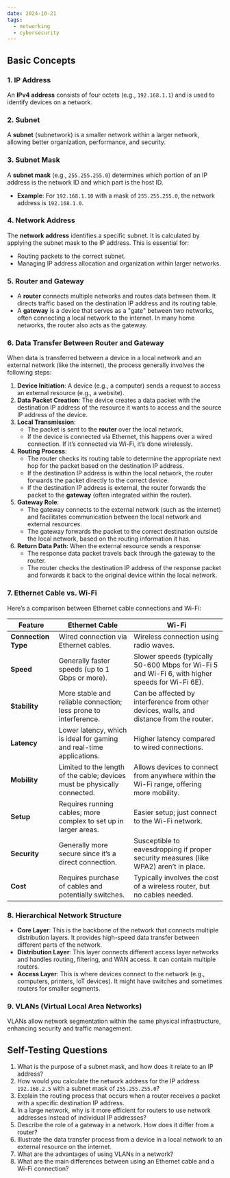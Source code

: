 ```yaml
---
date: 2024-10-21
tags:
  - networking
  - cybersecurity
---
```


## Basic Concepts

### 1. IP Address

An **IPv4 address** consists of four octets (e.g., `192.168.1.1`) and is used to identify devices on a network.

### 2. Subnet

A **subnet** (subnetwork) is a smaller network within a larger network, allowing better organization, performance, and
security.

### 3. Subnet Mask

A **subnet mask** (e.g., `255.255.255.0`) determines which portion of an IP address is the network ID and which part is
the host ID.

- **Example**: For `192.168.1.10` with a mask of `255.255.255.0`, the network address is `192.168.1.0`.

### 4. Network Address

The **network address** identifies a specific subnet. It is calculated by applying the subnet mask to the IP address.
This is essential for:

- Routing packets to the correct subnet.
- Managing IP address allocation and organization within larger networks.

### 5. Router and Gateway

- A **router** connects multiple networks and routes data between them. It directs traffic based on the destination IP
  address and its routing table.
- A **gateway** is a device that serves as a "gate" between two networks, often connecting a local network to the
  internet. In many home networks, the router also acts as the gateway.

### 6. Data Transfer Between Router and Gateway

When data is transferred between a device in a local network and an external network (like the internet), the process
generally involves the following steps:

1. **Device Initiation**: A device (e.g., a computer) sends a request to access an external resource (e.g., a website).
2. **Data Packet Creation**: The device creates a data packet with the destination IP address of the resource it wants
   to access and the source IP address of the device.
3. **Local Transmission**:
    - The packet is sent to the **router** over the local network.
    - If the device is connected via Ethernet, this happens over a wired connection. If it’s connected via Wi-Fi, it’s
      done wirelessly.
4. **Routing Process**:
    - The router checks its routing table to determine the appropriate next hop for the packet based on the destination
      IP address.
    - If the destination IP address is within the local network, the router forwards the packet directly to the correct
      device.
    - If the destination IP address is external, the router forwards the packet to the **gateway** (often integrated
      within the router).
5. **Gateway Role**:
    - The gateway connects to the external network (such as the internet) and facilitates communication between the
      local network and external resources.
    - The gateway forwards the packet to the correct destination outside the local network, based on the routing
      information it has.
6. **Return Data Path**: When the external resource sends a response:
    - The response data packet travels back through the gateway to the router.
    - The router checks the destination IP address of the response packet and forwards it back to the original device
      within the local network.

### 7. Ethernet Cable vs. Wi-Fi

Here’s a comparison between Ethernet cable connections and Wi-Fi:

| Feature             | Ethernet Cable                                                            | Wi-Fi                                                                                           |
|---------------------|---------------------------------------------------------------------------|-------------------------------------------------------------------------------------------------|
| **Connection Type** | Wired connection via Ethernet cables.                                     | Wireless connection using radio waves.                                                          |
| **Speed**           | Generally faster speeds (up to 1 Gbps or more).                           | Slower speeds (typically 50-600 Mbps for Wi-Fi 5 and Wi-Fi 6, with higher speeds for Wi-Fi 6E). |
| **Stability**       | More stable and reliable connection; less prone to interference.          | Can be affected by interference from other devices, walls, and distance from the router.        |
| **Latency**         | Lower latency, which is ideal for gaming and real-time applications.      | Higher latency compared to wired connections.                                                   |
| **Mobility**        | Limited to the length of the cable; devices must be physically connected. | Allows devices to connect from anywhere within the Wi-Fi range, offering more mobility.         |
| **Setup**           | Requires running cables; more complex to set up in larger areas.          | Easier setup; just connect to the Wi-Fi network.                                                |
| **Security**        | Generally more secure since it’s a direct connection.                     | Susceptible to eavesdropping if proper security measures (like WPA2) aren’t in place.           |
| **Cost**            | Requires purchase of cables and potentially switches.                     | Typically involves the cost of a wireless router, but no cables needed.                         |

### 8. Hierarchical Network Structure

- **Core Layer**: This is the backbone of the network that connects multiple distribution layers. It provides high-speed
  data transfer between different parts of the network.
- **Distribution Layer**: This layer connects different access layer networks and handles routing, filtering, and WAN
  access. It can contain multiple routers.
- **Access Layer**: This is where devices connect to the network (e.g., computers, printers, IoT devices). It might have
  switches and sometimes routers for smaller segments.

### 9. VLANs (Virtual Local Area Networks)

VLANs allow network segmentation within the same physical infrastructure, enhancing security and traffic management.

## Self-Testing Questions

1. What is the purpose of a subnet mask, and how does it relate to an IP address?
2. How would you calculate the network address for the IP address `192.168.2.5` with a subnet mask of `255.255.255.0`?
3. Explain the routing process that occurs when a router receives a packet with a specific destination IP address.
4. In a large network, why is it more efficient for routers to use network addresses instead of individual IP addresses?
5. Describe the role of a gateway in a network. How does it differ from a router?
6. Illustrate the data transfer process from a device in a local network to an external resource on the internet.
7. What are the advantages of using VLANs in a network?
8. What are the main differences between using an Ethernet cable and a Wi-Fi connection?



